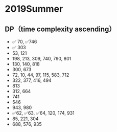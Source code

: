 # 2019Summer
## DP（time complexity ascending）
* ✅ 70, ✅746 
* ✅ 303
* 53, 121
* 198, 213, 309, 740, 790, 801
* 130, 140, 818
* 300, 673
* 72, 10, 44, 97, 115, 583, 712
* 322, 377, 416, 494
* 813
* 312, 664
* 741
* 546
* 943, 980
* ✅62, ✅63, ✅64, 120, 174, 931
* 85, 221, 304
* 688, 576, 935
